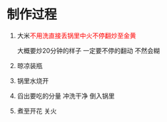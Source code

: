 # 制作过程

1. 大米<font color=red>不用洗直接丢锅里中火不停翻炒至金黄</font>

   大概要炒20分钟的样子 一定要不停的翻动 不然会糊

2. 晾凉装瓶

3. 锅里水烧开

4. 舀出要吃的分量 冲洗干净 倒入锅里

5. 煮至开花 关火


